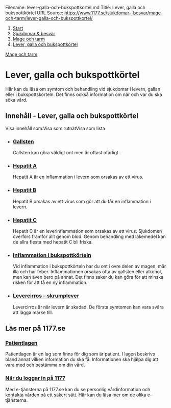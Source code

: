 Filename: lever-galla-och-bukspottkortel.md
Title: Lever, galla och bukspottkörtel
URL Source: https://www.1177.se/sjukdomar--besvar/mage-och-tarm/lever-galla-och-bukspottkortel/

1.  [Start](https://www.1177.se/)
2.  [Sjukdomar & besvär](https://www.1177.se/sjukdomar--besvar/)
3.  [Mage och tarm](https://www.1177.se/sjukdomar--besvar/mage-och-tarm/)
4.  [Lever, galla och bukspottkörtel](https://www.1177.se/sjukdomar--besvar/mage-och-tarm/lever-galla-och-bukspottkortel/)

[Mage och tarm](https://www.1177.se/sjukdomar--besvar/mage-och-tarm/)

Lever, galla och bukspottkörtel
===============================

Här kan du läsa om symtom och behandling vid sjukdomar i levern, gallan eller i bukspottskörteln. Det finns också information om när och var du ska söka vård.

Innehåll - Lever, galla och bukspottkörtel
------------------------------------------

Visa innehåll som:Visa som rutnätVisa som lista

*   ### [Gallsten](https://www.1177.se/sjukdomar--besvar/mage-och-tarm/lever-galla-och-bukspottkortel/gallsten/)
    
    Gallsten kan göra väldigt ont men är oftast ofarligt.
    
*   ### [Hepatit A](https://www.1177.se/sjukdomar--besvar/mage-och-tarm/lever-galla-och-bukspottkortel/hepatit-a/)
    
    Hepatit A är en inflammation i levern som orsakas av ett virus.
    
*   ### [Hepatit B](https://www.1177.se/sjukdomar--besvar/mage-och-tarm/lever-galla-och-bukspottkortel/hepatit-b/)
    
    Hepatit B orsakas av ett virus som gör att du får en inflammation i levern.
    
*   ### [Hepatit C](https://www.1177.se/sjukdomar--besvar/mage-och-tarm/lever-galla-och-bukspottkortel/hepatit-c/)
    
    Hepatit C är en leverinflammation som orsakas av ett virus. Sjukdomen överförs framför allt genom blod. Genom behandling med läkemedel kan de allra flesta med hepatit C bli friska.
    
*   ### [Inflammation i bukspottkörteln](https://www.1177.se/sjukdomar--besvar/mage-och-tarm/lever-galla-och-bukspottkortel/inflammation-i-bukspottkorteln/)
    
    Vid inflammation i bukspottkörteln har du ont i övre delen av magen, mår illa och har feber. Inflammationen orsakas ofta av gallsten eller alkohol, men kan även bero på annat. Det finns saker du kan göra för att minska risken för att få en ny inflammation.
    
*   ### [Levercirros – skrumplever](https://www.1177.se/sjukdomar--besvar/mage-och-tarm/lever-galla-och-bukspottkortel/levercirros--skrumplever/)
    
    Levercirros är när levern är skadad. De första symtomen kan vara svåra att lägga märke till.
    

Läs mer på 1177.se
------------------

### [Patientlagen](https://www.1177.se/sa-fungerar-varden/var-med-och-bestam-om-din-vard/patientlagen/)

Patientlagen är en lag som finns för dig som är patient. I lagen beskrivs bland annat vilken information du ska få. Informationen ska hjälpa dig att vara med och bestämma om din vård.

### [När du loggar in på 1177](https://www.1177.se/om-1177/nar-du-loggar-in-pa-1177.se/)

Med e-tjänsterna på 1177.se kan du se personlig vårdinformation och kontakta vården på ett säkert sätt. Här kan du läsa mer om de olika e-tjänsterna.
